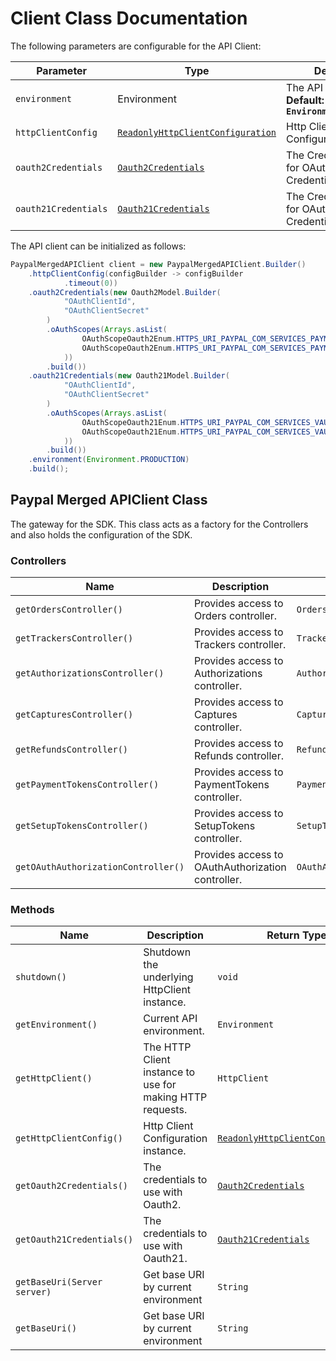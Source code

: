 
# Client Class Documentation

The following parameters are configurable for the API Client:

| Parameter | Type | Description |
|  --- | --- | --- |
| `environment` | Environment | The API environment. <br> **Default: `Environment.PRODUCTION`** |
| `httpClientConfig` | [`ReadonlyHttpClientConfiguration`](http-client-configuration.md) | Http Client Configuration instance. |
| `oauth2Credentials` | [`Oauth2Credentials`]($a/oauth-2-client-credentials-grant.md) | The Credentials Setter for OAuth 2 Client Credentials Grant |
| `oauth21Credentials` | [`Oauth21Credentials`]($a/oauth-2-client-credentials-grant-1.md) | The Credentials Setter for OAuth 2 Client Credentials Grant |

The API client can be initialized as follows:

```java
PaypalMergedAPIClient client = new PaypalMergedAPIClient.Builder()
    .httpClientConfig(configBuilder -> configBuilder
            .timeout(0))
    .oauth2Credentials(new Oauth2Model.Builder(
            "OAuthClientId",
            "OAuthClientSecret"
        )
        .oAuthScopes(Arrays.asList(
                OAuthScopeOauth2Enum.HTTPS_URI_PAYPAL_COM_SERVICES_PAYMENTS_PAYMENT,
                OAuthScopeOauth2Enum.HTTPS_URI_PAYPAL_COM_SERVICES_PAYMENTS_PAYMENT_REFERENCE_TRANSACTION
            ))
        .build())
    .oauth21Credentials(new Oauth21Model.Builder(
            "OAuthClientId",
            "OAuthClientSecret"
        )
        .oAuthScopes(Arrays.asList(
                OAuthScopeOauth21Enum.HTTPS_URI_PAYPAL_COM_SERVICES_VAULT_PAYMENT_TOKENS_READWRITE,
                OAuthScopeOauth21Enum.HTTPS_URI_PAYPAL_COM_SERVICES_VAULT_PAYMENT_TOKENS_READ
            ))
        .build())
    .environment(Environment.PRODUCTION)
    .build();
```

## Paypal Merged APIClient Class

The gateway for the SDK. This class acts as a factory for the Controllers and also holds the configuration of the SDK.

### Controllers

| Name | Description | Return Type |
|  --- | --- | --- |
| `getOrdersController()` | Provides access to Orders controller. | `OrdersController` |
| `getTrackersController()` | Provides access to Trackers controller. | `TrackersController` |
| `getAuthorizationsController()` | Provides access to Authorizations controller. | `AuthorizationsController` |
| `getCapturesController()` | Provides access to Captures controller. | `CapturesController` |
| `getRefundsController()` | Provides access to Refunds controller. | `RefundsController` |
| `getPaymentTokensController()` | Provides access to PaymentTokens controller. | `PaymentTokensController` |
| `getSetupTokensController()` | Provides access to SetupTokens controller. | `SetupTokensController` |
| `getOAuthAuthorizationController()` | Provides access to OAuthAuthorization controller. | `OAuthAuthorizationController` |

### Methods

| Name | Description | Return Type |
|  --- | --- | --- |
| `shutdown()` | Shutdown the underlying HttpClient instance. | `void` |
| `getEnvironment()` | Current API environment. | `Environment` |
| `getHttpClient()` | The HTTP Client instance to use for making HTTP requests. | `HttpClient` |
| `getHttpClientConfig()` | Http Client Configuration instance. | [`ReadonlyHttpClientConfiguration`](http-client-configuration.md) |
| `getOauth2Credentials()` | The credentials to use with Oauth2. | [`Oauth2Credentials`]($a/oauth-2-client-credentials-grant.md) |
| `getOauth21Credentials()` | The credentials to use with Oauth21. | [`Oauth21Credentials`]($a/oauth-2-client-credentials-grant-1.md) |
| `getBaseUri(Server server)` | Get base URI by current environment | `String` |
| `getBaseUri()` | Get base URI by current environment | `String` |

